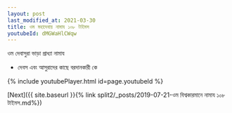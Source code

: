 ```yaml
---
layout: post
last_modified_at: 2021-03-30
title: ওম মহাদেবায় নামায ১০৮ টাইমস
youtubeId: dMGWaHlCWqw
---
```

 
 
 ওম দেবাসুরা ভাড়া প্রাধ্যা নামায  
 
 -  দেবস এবং আসুরাদের কাছে বরদানকারী কে 
 
  
 
  
 
 
 
 
 
 


{% include youtubePlayer.html id=page.youtubeId %}
 
[Next]({{ site.baseurl }}{% link  split2/_posts/2019-07-21-ওম বিশ্বকারমানে নামায ১০৮ টাইমস.md%})
 

